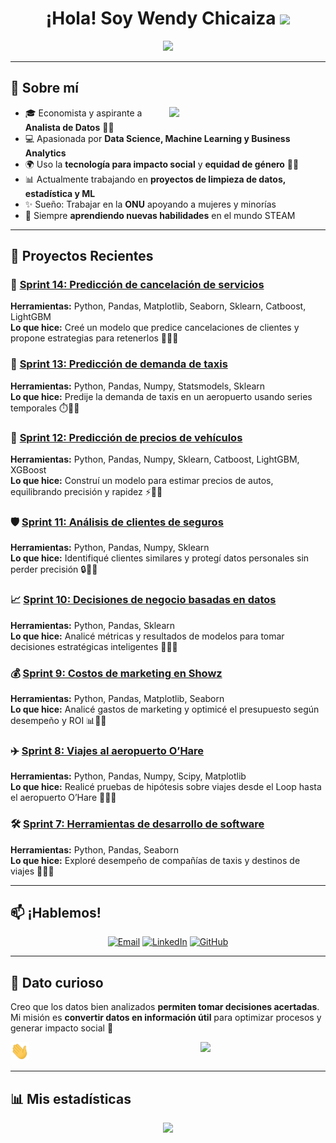 <h1 align="center">¡Hola! Soy Wendy Chicaiza <img src="https://media.giphy.com/media/hvRJCLFzcasrR4ia7z/giphy.gif" width="35"></h1>

<p align="center">
  <a href="https://github.com/DenverCoder1/readme-typing-svg">
    <img src="https://readme-typing-svg.herokuapp.com?font=Time+New+Roman&color=%23FF69B4&size=25&center=true&vCenter=true&width=600&height=100&lines=Analista+de+Datos;Economista;Apasionada+por+los+Datos+y+la+Tecnología;Siempre+aprendiendo">
  </a>
</p>

---

## 💖 Sobre mí

<picture> <img align="right" src="https://github.com/7oSkaaa/7oSkaaa/blob/main/Images/Right_Side.gif?raw=true" width=250px></picture>

- 🎓 Economista y aspirante a **Analista de Datos** 👩‍💻  
- 💻 Apasionada por **Data Science, Machine Learning y Business Analytics**  
- 🌍 Uso la **tecnología para impacto social** y **equidad de género** 👩‍🎓  
- 📊 Actualmente trabajando en **proyectos de limpieza de datos, estadística y ML**  
- ✨ Sueño: Trabajar en la **ONU** apoyando a mujeres y minorías  
- 🌱 Siempre **aprendiendo nuevas habilidades** en el mundo STEAM  

---

## 📂 Proyectos Recientes  

### 🔮 [Sprint 14: Predicción de cancelación de servicios](https://github.com/WendyEstefi/TripleTen_proyectos/blob/main/sprint_14.ipynb)  
**Herramientas:** Python, Pandas, Matplotlib, Seaborn, Sklearn, Catboost, LightGBM  
**Lo que hice:** Creé un modelo que predice cancelaciones de clientes y propone estrategias para retenerlos 👩‍💻💡  

### 🚖 [Sprint 13: Predicción de demanda de taxis](https://github.com/WendyEstefi/TripleTen_proyectos/blob/main/sprint_13.ipynb)  
**Herramientas:** Python, Pandas, Numpy, Statsmodels, Sklearn  
**Lo que hice:** Predije la demanda de taxis en un aeropuerto usando series temporales ⏱️👩‍💻  

### 🚗 [Sprint 12: Predicción de precios de vehículos](https://public.tableau.com/app/profile/wendy.chicaiza/viz/shared/7K4793HTG)  
**Herramientas:** Python, Pandas, Numpy, Sklearn, Catboost, LightGBM, XGBoost  
**Lo que hice:** Construí un modelo para estimar precios de autos, equilibrando precisión y rapidez ⚡👩‍💻  

### 🛡️ [Sprint 11: Análisis de clientes de seguros](https://github.com/WendyEstefi/TripleTen_proyectos/blob/main/sprint_11.ipynb)  
**Herramientas:** Python, Pandas, Numpy, Sklearn  
**Lo que hice:** Identifiqué clientes similares y protegí datos personales sin perder precisión 🔒👩‍💻  

### 📈 [Sprint 10: Decisiones de negocio basadas en datos](https://github.com/WendyEstefi/TripleTen_proyectos/blob/main/sprint_10.ipynb)  
**Herramientas:** Python, Pandas, Sklearn  
**Lo que hice:** Analicé métricas y resultados de modelos para tomar decisiones estratégicas inteligentes 💼👩‍💻  

### 💰 [Sprint 9: Costos de marketing en Showz](https://github.com/WendyEstefi/TripleTen_proyectos/blob/main/sprint_9.ipynb)  
**Herramientas:** Python, Pandas, Matplotlib, Seaborn  
**Lo que hice:** Analicé gastos de marketing y optimicé el presupuesto según desempeño y ROI 📊👩‍💻  

### ✈️ [Sprint 8: Viajes al aeropuerto O’Hare](https://github.com/WendyEstefi/TripleTen_proyectos/blob/main/proyecto_sprint_8.ipynb)  
**Herramientas:** Python, Pandas, Numpy, Scipy, Matplotlib  
**Lo que hice:** Realicé pruebas de hipótesis sobre viajes desde el Loop hasta el aeropuerto O’Hare 🧳👩‍💻  

### 🛠️ [Sprint 7: Herramientas de desarrollo de software](https://github.com/WendyEstefi/proyecto_vehiculos)  
**Herramientas:** Python, Pandas, Seaborn  
**Lo que hice:** Exploré desempeño de compañías de taxis y destinos de viajes 🚖👩‍💻  

---

## 📫 ¡Hablemos!  

<p align="center">
  <a href="mailto:wendyestefi1999@gmail.com"><img src="https://img.shields.io/badge/Email-wendyestefi1999@gmail.com-pink?style=for-the-badge&logo=gmail" alt="Email"/></a>
  <a href="https://www.linkedin.com/in/wendy-chicaiza/"><img src="https://img.shields.io/badge/LinkedIn-WendyChicaiza-pink?style=for-the-badge&logo=linkedin" alt="LinkedIn"/></a>
  <a href="https://github.com/WendyEstefi"><img src="https://img.shields.io/badge/GitHub-WendyEstefi-pink?style=for-the-badge&logo=github" alt="GitHub"/></a>
</p>

---

## 🚀 Dato curioso  
Creo que los datos bien analizados **permiten tomar decisiones acertadas**.  
Mi misión es **convertir datos en información útil** para optimizar procesos y generar impacto social 💖  

<img src="https://raw.githubusercontent.com/ABSphreak/ABSphreak/master/gifs/Hi.gif" width="30px">

<img align='right' src='https://user-images.githubusercontent.com/5713670/87202985-820dcb80-c2b6-11ea-9f56-7ec461c497c3.gif' width='200'>

---

## 📊 Mis estadísticas  
<p align="center">
  <img src="https://github-readme-stats.vercel.app/api?username=WendyEstefi&show_icons=true&theme=radical" height="180px"/>
</p>
